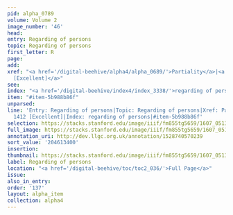 ```yaml
---
pid: alpha_0789
volume: Volume 2
image_number: '46'
head:
entry: Regarding of persons
topic: Regarding of persons
first_letter: R
page:
add:
xref: "<a href='/digital-beehive/alpha4/alpha_0689/'>Partiality</a>|<a href='/digital-beehive/num6/num_2038/'>1412
  [Excellent]</a>"
see:
index: "<a href='/digital-beehive/index4/index_3338/'>regarding of persons</a>"
item: "#item-5b988b86f"
unparsed:
line: 'Entry: Regarding of persons|Topic: Regarding of persons|Xref: Partiality|Xref:
  1412 [Excellent]|Index: regarding of persons|#item-5b988b86f'
selection: https://stacks.stanford.edu/image/iiif/fm855tg5659/1607_0513/809,3400,2905,513/full/0/default.jpg
full_image: https://stacks.stanford.edu/image/iiif/fm855tg5659/1607_0513/full/full/0/default.jpg
annotation_uri: http://dev.llgc.org.uk/annotation/1528740570239
sort_value: '204613400'
insertion:
thumbnail: https://stacks.stanford.edu/image/iiif/fm855tg5659/1607_0513/809,3400,600,180/250,/0/default.jpg
label: Regarding of persons
location: "<a href='/digital-beehive/toc/toc2_036/'>Full Page</a>"
issue:
also_in_entry:
order: '137'
layout: alpha_item
collection: alpha4
---
```


